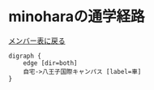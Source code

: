 # minoharaの通学経路

[メンバー表に戻る](member.md#メンバー表)

```graphviz
digraph {
    edge [dir=both]
    自宅->八王子国際キャンパス [label=車]
}
```
